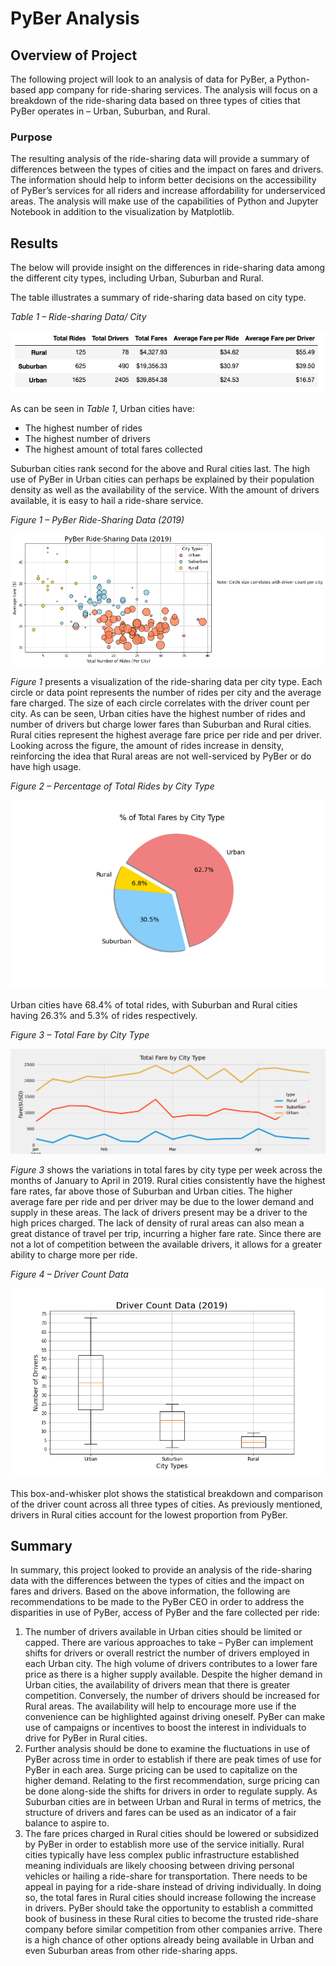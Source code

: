 # PyBer Analysis

## Overview of Project
The following project will look to an analysis of data for PyBer, a Python-based app company for ride-sharing services. The analysis will focus on a breakdown of the ride-sharing data based on three types of cities that PyBer operates in – Urban, Suburban, and Rural.

### Purpose
The resulting analysis of the ride-sharing data will provide a summary of differences between the types of cities and the impact on fares and drivers. The information should help to inform better decisions on the accessibility of PyBer’s services for all riders and increase affordability for underserviced areas. The analysis will make use of the capabilities of Python and Jupyter Notebook in addition to the visualization by Matplotlib.

## Results
The below will provide insight on the differences in ride-sharing data among the different city types, including Urban, Suburban and Rural.

The table illustrates a summary of ride-sharing data based on city type.

*Table 1 – Ride-sharing Data/ City*

![](Analysis/Pyber_summary.png)

As can be seen in *Table 1*, Urban cities have:
* The highest number of rides
* The highest number of drivers
* The highest amount of total fares collected

Suburban cities rank second for the above and Rural cities last. The high use of PyBer in Urban cities can perhaps be explained by their population density as well as the availability of the service. With the amount of drivers available, it is easy to hail a ride-share service.

*Figure 1 – PyBer Ride-Sharing Data (2019)*

![](Analysis/Fig1.png)

*Figure 1* presents a visualization of the ride-sharing data per city type. Each circle or data point represents the number of rides per city and the average fare charged. The size of each circle correlates with the driver count per city. As can be seen, Urban cities have the highest number of rides and number of drivers but charge lower fares than Suburban and Rural cities. Rural cities represent the highest average fare price per ride and per driver. Looking across the figure, the amount of rides increase in density, reinforcing the idea that Rural areas are not well-serviced by PyBer or do have high usage.

*Figure 2 – Percentage of Total Rides by City Type*

![](Analysis/Fig5.png)

Urban cities have 68.4% of total rides, with Suburban and Rural cities having 26.3% and 5.3% of rides respectively.

*Figure 3 – Total Fare by City Type*

![](Analysis/Pyber_fare_summary.png)

*Figure 3* shows the variations in total fares by city type per week across the months of January to April in 2019. Rural cities consistently have the highest fare rates, far above those of Suburban and Urban cities. The higher average fare per ride and per driver may be due to the lower demand and supply in these areas. The lack of drivers present may be a driver to the high prices charged. The lack of density of rural areas can also mean a great distance of travel per trip, incurring a higher fare rate. Since there are not a lot of competition between the available drivers, it allows for a greater ability to charge more per ride.

*Figure 4 – Driver Count Data*

![](Analysis/Fig4.png)

This box-and-whisker plot shows the statistical breakdown and comparison of the driver count across all three types of cities. As previously mentioned, drivers in Rural cities account for the lowest proportion from PyBer.

## Summary
In summary, this project looked to provide an analysis of the ride-sharing data with the differences between the types of cities and the impact on fares and drivers. Based on the above information, the following are recommendations to be made to the PyBer CEO in order to address the disparities in use of PyBer, access of PyBer and the fare collected per ride:

1. The number of drivers available in Urban cities should be limited or capped. There are various approaches to take – PyBer can implement shifts for drivers or overall restrict the number of drivers employed in each Urban city. The high volume of drivers contributes to a lower fare price as there is a higher supply available. Despite the higher demand in Urban cities, the availability of drivers mean that there is greater competition. Conversely, the number of drivers should be increased for Rural areas. The availability will help to encourage more use if the convenience can be highlighted against driving oneself. PyBer can make use of campaigns or incentives to boost the interest in individuals to drive for PyBer in Rural cities.
2. Further analysis should be done to examine the fluctuations in use of PyBer across time in order to establish if there are peak times of use for PyBer in each area. Surge pricing can be used to capitalize on the higher demand. Relating to the first recommendation, surge pricing can be done along-side the shifts for drivers in order to regulate supply. As Suburban cities are in between Urban and Rural in terms of metrics, the structure of drivers and fares can be used as an indicator of a fair balance to aspire to.
3. The fare prices charged in Rural cities should be lowered or subsidized by PyBer in order to establish more use of the service initially. Rural cities typically have less complex public infrastructure established meaning individuals are likely choosing between driving personal vehicles or hailing a ride-share for transportation. There needs to be appeal in paying for a ride-share instead of driving individually. In doing so, the total fares in Rural cities should increase following the increase in drivers. PyBer should take the opportunity to establish a committed book of business in these Rural cities to become the trusted ride-share company before similar competition from other companies arrive. There is a high chance of other options already being available in Urban and even Suburban areas from other ride-sharing apps.